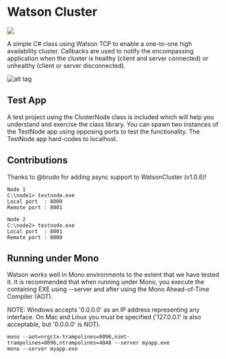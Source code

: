 # Watson Cluster

[![][nuget-img]][nuget]

[nuget]:     https://www.nuget.org/packages/WatsonCluster/
[nuget-img]: https://badge.fury.io/nu/Object.svg

A simple C# class using Watson TCP to enable a one-to-one high availability cluster.  Callbacks are used to notify the encompassing application when the cluster is healthy (client and server connected) or unhealthy (client or server disconnected).

![alt tag](https://github.com/jchristn/WatsonCluster/blob/master/assets/image.png)

## Test App
A test project using the ClusterNode class is included which will help you understand and exercise the class library.  You can spawn two instances of the TestNode app using opposing ports to test the functionality.  The TestNode app hard-codes to localhost.

## Contributions
Thanks to @brudo for adding async support to WatsonCluster (v1.0.6)!

```
Node 1
C:\node1> testnode.exe
Local port  : 8000
Remote port : 8001

Node 2
C:\node2> testnode.exe
Local port  : 8001
Remote port : 8000
```

## Running under Mono
Watson works well in Mono environments to the extent that we have tested it. It is recommended that when running under Mono, you execute the containing EXE using --server and after using the Mono Ahead-of-Time Compiler (AOT).

NOTE: Windows accepts '0.0.0.0' as an IP address representing any interface.  On Mac and Linux you must be specified ('127.0.0.1' is also acceptable, but '0.0.0.0' is NOT).

```
mono --aot=nrgctx-trampolines=8096,nimt-trampolines=8096,ntrampolines=4048 --server myapp.exe
mono --server myapp.exe
```
